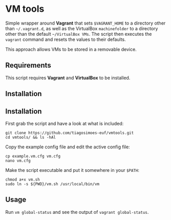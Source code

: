 # VM tools

Simple wrapper around **Vagrant** that sets `$VAGRANT_HOME` to a directory other than `~/.vagrant.d`, as well as the VirtualBox `machinefolder` to a directory other than the default `~/VirtualBox VMs`. The script then executes the `vagrant` command and resets the values to their defaults.

This approach allows VMs to be stored in a removable device.

## Requirements

This script requires **Vagrant** and **VirtualBox** to be installed.

## Installation

## Installation

First grab the script and have a look at what is included:

    git clone https://github.com/tiagosimoes-euf/vmtools.git
    cd vmtools/ && ls -hAl

Copy the example config file and edit the active config file:

    cp example.vm.cfg vm.cfg
    nano vm.cfg

Make the script executable and put it somewhere in your `$PATH`:

    chmod a+x vm.sh
    sudo ln -s ${PWD}/vm.sh /usr/local/bin/vm

## Usage

Run `vm global-status` and see the output of `vagrant global-status`.
